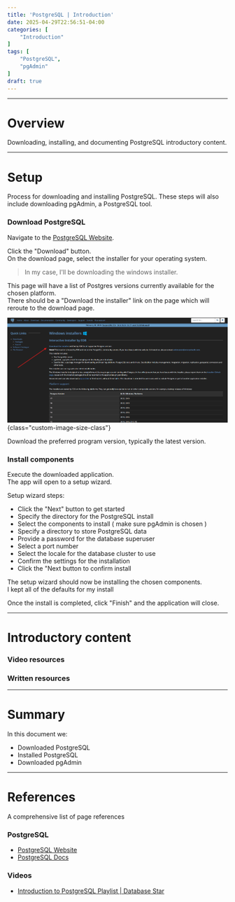 ```yaml
---
title: 'PostgreSQL | Introduction'
date: 2025-04-29T22:56:51-04:00
categories: [
    "Introduction"
]
tags: [
    "PostgreSQL",
    "pgAdmin"
]
draft: true
---
```


---

# Overview
Downloading, installing, and documenting PostgreSQL introductory content.

---

# Setup
Process for downloading and installing PostgreSQL. These steps will also include downloading pgAdmin, a PostgreSQL tool.

### Download PostgreSQL
Navigate to the [PostgreSQL Website](https://www.postgresql.org/).

Click the "Download" button.\
On the download page, select the installer for your operating system.

> In my case, I'll be downloading the windows installer.

This page will have a list of Postgres versions currently available for the chosen platform.\
There should be a "Download the installer" link on the page which will reroute to the download page.

![PostgreSQL Windows Installer Page](img/postgresql_windows_installer_page.png)
{class="custom-image-size-class"}

Download the preferred program version, typically the latest version.

### Install components
Execute the downloaded application.\
The app will open to a setup wizard.

Setup wizard steps:
- Click the "Next" button to get started
- Specify the directory for the PostgreSQL install
- Select the components to install ( make sure pgAdmin is chosen )
- Specify a directory to store PostgreSQL data
- Provide a password for the database superuser
- Select a port number
- Select the locale for the database cluster to use
- Confirm the settings for the installation
- Click the "Next button to confirm install

The setup wizard should now be installing the chosen components.\
I kept all of the defaults for my install

Once the install is completed, click "Finish" and the application will close.

---

# Introductory content


### Video resources


### Written resources


---

# Summary
In this document we:
- Downloaded PostgreSQL
- Installed PostgreSQL
- Downloaded pgAdmin

---

# References
A comprehensive list of page references

### PostgreSQL
- [PostgreSQL Website](https://www.postgresql.org/)
- [PostgreSQL Docs](https://www.postgresql.org/docs/)

### Videos
- [Introduction to PostgreSQL Playlist | Database Star](https://youtube.com/playlist?list=PLZDOU071E4v4FgpBkMeRTYUK1LG9677xl&si=dTE805MSJnDMBvpj)
